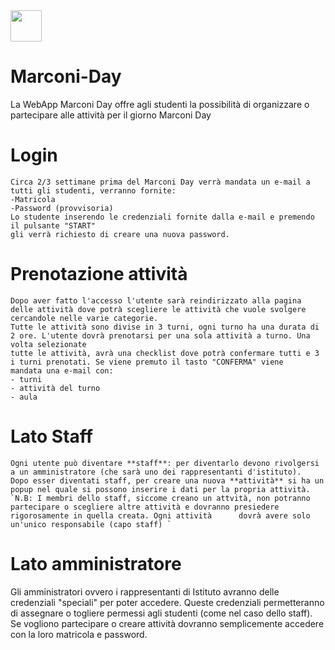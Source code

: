 <img src="http://34.107.20.99/assets/img/logo.png" width=50px>


# Marconi-Day
La WebApp Marconi Day offre agli studenti la possibilità di organizzare o partecipare alle attività per il giorno Marconi Day

# Login
    Circa 2/3 settimane prima del Marconi Day verrà mandata un e-mail a tutti gli studenti, verranno fornite: 
    -Matricola
    -Password (provvisoria)
    Lo studente inserendo le credenziali fornite dalla e-mail e premendo il pulsante "START" 
    gli verrà richiesto di creare una nuova password.
  
 # Prenotazione attività
    Dopo aver fatto l'accesso l'utente sarà reindirizzato alla pagina delle attività dove potrà scegliere le attività che vuole svolgere cercandole nelle varie categorie. 
    Tutte le attività sono divise in 3 turni, ogni turno ha una durata di 2 ore. L'utente dovrà prenotarsi per una sola attività a turno. Una volta selezionate 
    tutte le attività, avrà una checklist dove potrà confermare tutti e 3 i turni prenotati. Se viene premuto il tasto "CONFERMA" viene 
    mandata una e-mail con:
    - turni
    - attività del turno  
    - aula

# Lato Staff
    Ogni utente può diventare **staff**: per diventarlo devono rivolgersi a un amministratore (che sarà uno dei rappresentanti d'istituto).
    Dopo esser diventati staff, per creare una nuova **attività** si ha un popup nel quale si possono inserire i dati per la propria attività. 
    `N.B: I membri dello staff, siccome creano un attvità, non potranno partecipare o scegliere altre attività e dovranno presiedere rigorosamente in quella creata. Ogni attività      dovrà avere solo un'unico responsabile (capo staff) `

# Lato amministratore
  Gli amministratori ovvero i rappresentanti di Istituto avranno delle credenziali "speciali" per poter accedere. Queste credenziali permetteranno di assegnare o 
  togliere permessi agli studenti (come nel caso dello staff). Se vogliono partecipare o creare attività dovranno semplicemente accedere con la loro matricola e password.
